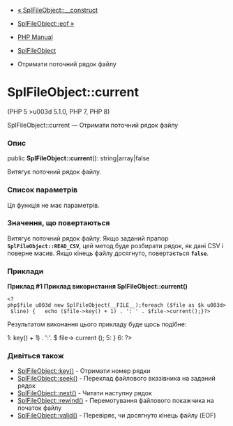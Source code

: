 - [« SplFileObject::\_\_construct](splfileobject.construct.md)
- [SplFileObject::eof »](splfileobject.eof.md)

- [PHP Manual](index.md)
- [SplFileObject](class.splfileobject.md)
- Отримати поточний рядок файлу

# SplFileObject::current

(PHP 5 \>u003d 5.1.0, PHP 7, PHP 8)

SplFileObject::current — Отримати поточний рядок файлу

### Опис

public **SplFileObject::current**(): string\|array\|false

Витягує поточний рядок файлу.

### Список параметрів

Ця функція не має параметрів.

### Значення, що повертаються

Витягує поточний рядок файлу. Якщо заданий прапор
**`SplFileObject::READ_CSV`**, цей метод буде розбирати рядок, як
дані CSV і поверне масив. Якщо кінець файлу досягнуто, повертається
**`false`**.

### Приклади

**Приклад #1 Приклад використання **SplFileObject::current()****

` <?php$file u003d new SplFileObject(__FILE__);foreach ($file as $k u003d> $line) {   echo ($file->key() + 1) . ': ' . $file->current();}?> `

Результатом виконання цього прикладу буде щось подібне:

1: <?php
2: $file u003d New SplFileObject(__FILE__);
3: foreach ($file as $line) {
4: echo ($file->key() + 1) . ':'. $ file-> current ();
5: }
6: ?>

### Дивіться також

- [SplFileObject::key()](splfileobject.key.md) - Отримати номер
рядки
- [SplFileObject::seek()](splfileobject.seek.md) - Переклад файлового
вказівника на заданий рядок
- [SplFileObject::next()](splfileobject.next.md) - Читати наступну
рядок
- [SplFileObject::rewind()](splfileobject.rewind.md) - Перемотування
файлового покажчика на початок файлу
- [SplFileObject::valid()](splfileobject.valid.md) - Перевіряє,
чи досягнуто кінець файлу (EOF)

